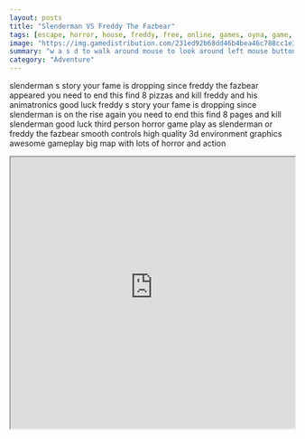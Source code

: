 ```yaml
---
layout: posts
title: "Slenderman VS Freddy The Fazbear"
tags: [escape, horror, house, freddy, free, online, games, oyna, game, free, games, play, play, games]
image: "https://img.gamedistribution.com/231ed92b68dd46b4bea46c788cc1e374-512x384.jpeg"
summary: "w a s d to walk around mouse to look around left mouse button to attack right mouse button to block attack mouse wheel to change weapons f to pickup items left shift to run left ctrl to crouch x to prone space to jump  free online games oyna game free games play play games"
category: "Adventure"
---
```


slenderman s story your fame is dropping since freddy the fazbear appeared you need to end this find 8 pizzas and kill freddy and his animatronics good luck freddy s story your fame is dropping since slenderman is on the rise again you need to end this find 8 pages and kill slenderman good luck third person horror game play as slenderman or freddy the fazbear smooth controls high quality 3d environment graphics awesome gameplay big map with lots of horror and action

<iframe width="100%" height="480px;" src="https://html5.gamedistribution.com/231ed92b68dd46b4bea46c788cc1e374/"></iframe>
